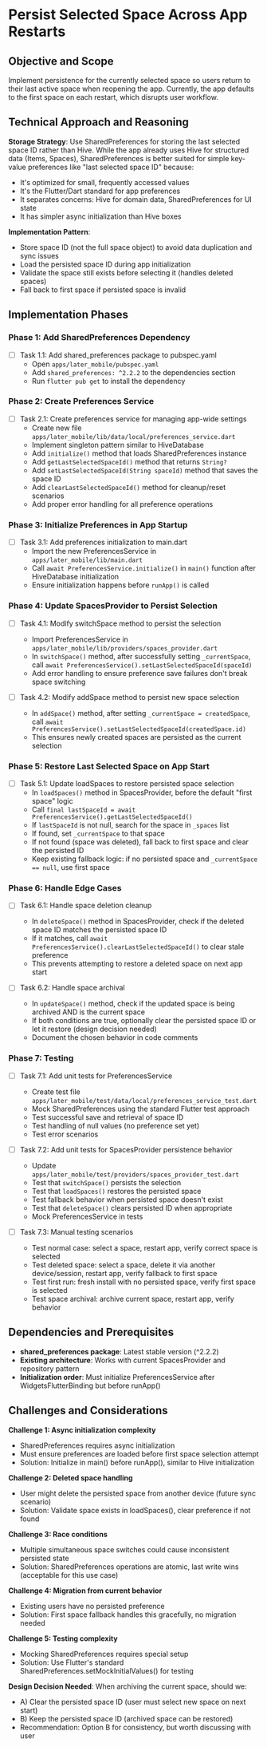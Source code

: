 # Persist Selected Space Across App Restarts

## Objective and Scope

Implement persistence for the currently selected space so users return to their last active space when reopening the app. Currently, the app defaults to the first space on each restart, which disrupts user workflow.

## Technical Approach and Reasoning

**Storage Strategy**: Use SharedPreferences for storing the last selected space ID rather than Hive. While the app already uses Hive for structured data (Items, Spaces), SharedPreferences is better suited for simple key-value preferences like "last selected space ID" because:
- It's optimized for small, frequently accessed values
- It's the Flutter/Dart standard for app preferences
- It separates concerns: Hive for domain data, SharedPreferences for UI state
- It has simpler async initialization than Hive boxes

**Implementation Pattern**:
- Store space ID (not the full space object) to avoid data duplication and sync issues
- Load the persisted space ID during app initialization
- Validate the space still exists before selecting it (handles deleted spaces)
- Fall back to first space if persisted space is invalid

## Implementation Phases

### Phase 1: Add SharedPreferences Dependency
- [ ] Task 1.1: Add shared_preferences package to pubspec.yaml
  - Open `apps/later_mobile/pubspec.yaml`
  - Add `shared_preferences: ^2.2.2` to the dependencies section
  - Run `flutter pub get` to install the dependency

### Phase 2: Create Preferences Service
- [ ] Task 2.1: Create preferences service for managing app-wide settings
  - Create new file `apps/later_mobile/lib/data/local/preferences_service.dart`
  - Implement singleton pattern similar to HiveDatabase
  - Add `initialize()` method that loads SharedPreferences instance
  - Add `getLastSelectedSpaceId()` method that returns `String?`
  - Add `setLastSelectedSpaceId(String spaceId)` method that saves the space ID
  - Add `clearLastSelectedSpaceId()` method for cleanup/reset scenarios
  - Add proper error handling for all preference operations

### Phase 3: Initialize Preferences in App Startup
- [ ] Task 3.1: Add preferences initialization to main.dart
  - Import the new PreferencesService in `apps/later_mobile/lib/main.dart`
  - Call `await PreferencesService.initialize()` in `main()` function after HiveDatabase initialization
  - Ensure initialization happens before `runApp()` is called

### Phase 4: Update SpacesProvider to Persist Selection
- [ ] Task 4.1: Modify switchSpace method to persist the selection
  - Import PreferencesService in `apps/later_mobile/lib/providers/spaces_provider.dart`
  - In `switchSpace()` method, after successfully setting `_currentSpace`, call `await PreferencesService().setLastSelectedSpaceId(spaceId)`
  - Add error handling to ensure preference save failures don't break space switching

- [ ] Task 4.2: Modify addSpace method to persist new space selection
  - In `addSpace()` method, after setting `_currentSpace = createdSpace`, call `await PreferencesService().setLastSelectedSpaceId(createdSpace.id)`
  - This ensures newly created spaces are persisted as the current selection

### Phase 5: Restore Last Selected Space on App Start
- [ ] Task 5.1: Update loadSpaces to restore persisted space selection
  - In `loadSpaces()` method in SpacesProvider, before the default "first space" logic
  - Call `final lastSpaceId = await PreferencesService().getLastSelectedSpaceId()`
  - If `lastSpaceId` is not null, search for the space in `_spaces` list
  - If found, set `_currentSpace` to that space
  - If not found (space was deleted), fall back to first space and clear the persisted ID
  - Keep existing fallback logic: if no persisted space and `_currentSpace == null`, use first space

### Phase 6: Handle Edge Cases
- [ ] Task 6.1: Handle space deletion cleanup
  - In `deleteSpace()` method in SpacesProvider, check if the deleted space ID matches the persisted space ID
  - If it matches, call `await PreferencesService().clearLastSelectedSpaceId()` to clear stale preference
  - This prevents attempting to restore a deleted space on next app start

- [ ] Task 6.2: Handle space archival
  - In `updateSpace()` method, check if the updated space is being archived AND is the current space
  - If both conditions are true, optionally clear the persisted space ID or let it restore (design decision needed)
  - Document the chosen behavior in code comments

### Phase 7: Testing
- [ ] Task 7.1: Add unit tests for PreferencesService
  - Create test file `apps/later_mobile/test/data/local/preferences_service_test.dart`
  - Mock SharedPreferences using the standard Flutter test approach
  - Test successful save and retrieval of space ID
  - Test handling of null values (no preference set yet)
  - Test error scenarios

- [ ] Task 7.2: Add unit tests for SpacesProvider persistence behavior
  - Update `apps/later_mobile/test/providers/spaces_provider_test.dart`
  - Test that `switchSpace()` persists the selection
  - Test that `loadSpaces()` restores the persisted space
  - Test fallback behavior when persisted space doesn't exist
  - Test that `deleteSpace()` clears persisted ID when appropriate
  - Mock PreferencesService in tests

- [ ] Task 7.3: Manual testing scenarios
  - Test normal case: select a space, restart app, verify correct space is selected
  - Test deleted space: select a space, delete it via another device/session, restart app, verify fallback to first space
  - Test first run: fresh install with no persisted space, verify first space is selected
  - Test space archival: archive current space, restart app, verify behavior

## Dependencies and Prerequisites

- **shared_preferences package**: Latest stable version (^2.2.2)
- **Existing architecture**: Works with current SpacesProvider and repository pattern
- **Initialization order**: Must initialize PreferencesService after WidgetsFlutterBinding but before runApp()

## Challenges and Considerations

**Challenge 1: Async initialization complexity**
- SharedPreferences requires async initialization
- Must ensure preferences are loaded before first space selection attempt
- Solution: Initialize in main() before runApp(), similar to Hive initialization

**Challenge 2: Deleted space handling**
- User might delete the persisted space from another device (future sync scenario)
- Solution: Validate space exists in loadSpaces(), clear preference if not found

**Challenge 3: Race conditions**
- Multiple simultaneous space switches could cause inconsistent persisted state
- Solution: SharedPreferences operations are atomic, last write wins (acceptable for this use case)

**Challenge 4: Migration from current behavior**
- Existing users have no persisted preference
- Solution: First space fallback handles this gracefully, no migration needed

**Challenge 5: Testing complexity**
- Mocking SharedPreferences requires special setup
- Solution: Use Flutter's standard SharedPreferences.setMockInitialValues() for testing

**Design Decision Needed**: When archiving the current space, should we:
- A) Clear the persisted space ID (user must select new space on next start)
- B) Keep the persisted space ID (archived space can be restored)
- Recommendation: Option B for consistency, but worth discussing with user
